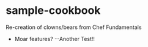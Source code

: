 # sample-cookbook

Re-creation of clowns/bears from Chef Fundamentals
- Moar features?
--Another Test!!